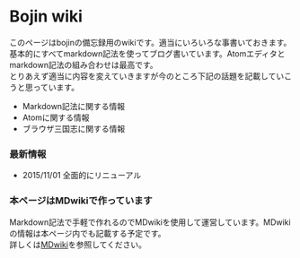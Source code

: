 # Bojin wiki

このページはbojinの備忘録用のwikiです。適当にいろいろな事書いておきます。基本的にすべてmarkdown記法を使ってブログ書いています。Atomエディタとmarkdown記法の組み合わせは最高です。<br>
とりあえず適当に内容を変えていきますが今のところ下記の話題を記載していこうと思っています。
* Markdown記法に関する情報
* Atomに関する情報
* ブラウザ三国志に関する情報

### 最新情報

* 2015/11/01 全面的にリニューアル


### 本ページはMDwikiで作っています

Markdown記法で手軽で作れるのでMDwikiを使用して運営しています。MDwikiの情報は本ページ内でも記載する予定です。<br>
詳しくは[MDwiki](http://dynalon.github.io/mdwiki/#!index.md)を参照してください。
